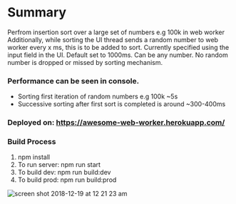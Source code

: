 # Summary
Perfrom insertion sort over a large set of numbers e.g 100k in web worker
Additionally, while sorting the UI thread sends a random number to web worker every x ms, this is to be added to sort. Currently specified using the input field in the UI. Default set to 1000ms. Can be any number. No random number is dropped or missed by sorting mechanism.

### Performance can be seen in console.
- Sorting first iteration of random numbers e.g 100k ~5s
- Successive sorting after first sort is completed is around ~300-400ms

### Deployed on: https://awesome-web-worker.herokuapp.com/

### Build Process
1. npm install
2. To run server: npm run start
3. To build dev: npm run build:dev
4. To build prod: npm run build:prod

![screen shot 2018-12-19 at 12 21 23 am](https://user-images.githubusercontent.com/11867060/50202931-9fe8a800-0381-11e9-99d0-6c06fb21d484.png)
